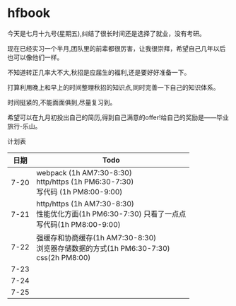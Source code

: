 # hfbook

今天是七月十九号(星期五),纠结了很长时间还是选择了就业，没有考研。

现在已经实习一个半月,团队里的前辈都很厉害，让我很崇拜，希望自己几年以后也可以像他们一样。

不知道转正几率大不大,秋招是应届生的福利,还是要好好准备一下。

打算利用晚上和早上的时间整理秋招的知识点,同时完善一下自己的知识体系。

时间挺紧的,不能面面俱到,尽量复习到。

希望可以在九月初投出自己的简历,得到自己满意的offer!给自己的奖励是——毕业旅行-乐山。



计划表

| 日期 | Todo                                                         |
| ---- | ------------------------------------------------------------ |
| 7-20 | webpack (1h AM7:30-8:30)<br />http/https (1h PM6:30-7:30)<br />写代码 (1h PM8:00-9:00) |
| 7-21 | http/https (1h AM7:30-8:30)<br />性能优化方面(1h PM6:30-7:30) 只看了一点点<br />写代码(1h PM8:00-9:00) |
| 7-22 | 强缓存和协商缓存(1h AM7:30-8:30)<br />浏览器存储数据的方式(1h PM6:30-7:30)<br />css(2h PM8:00) |
| 7-23 |                                                              |
| 7-24 |                                                              |
| 7-25 |                                                              |

